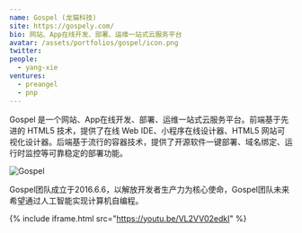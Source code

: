 ```yaml
---
name: Gospel (龙猫科技)
site: https://gospely.com/
bio: 网站、App在线开发、部署、运维一站式云服务平台
avatar: /assets/portfolios/gospel/icon.png
twitter: 
people:
  - yang-xie
ventures:
  - preangel
  - pnp
---
```


Gospel 是一个网站、App在线开发、部署、运维一站式云服务平台。前端基于先进的 HTML5 技术，提供了在线 Web IDE、小程序在线设计器、HTML5 网站可视化设计器。后端基于流行的容器技术，提供了开源软件一键部署、域名绑定、运行时监控等可靠稳定的部署功能。

![Gospel](/assets/portfolios/gospel/banner.jpg)

Gospel团队成立于2016.6.6，以解放开发者生产力为核心使命，Gospel团队未来希望通过人工智能实现计算机自编程。

{% include iframe.html src="https://youtu.be/VL2VV02edkI" %}
